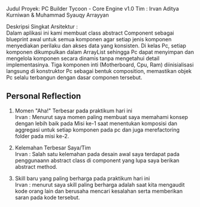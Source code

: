 Judul Proyek: PC Builder Tycoon - Core Engine v1.0
Tim : Irvan Aditya Kurniwan & Muhammad Syauqy Arrayyan

Deskripsi Singkat Arsitektur : <br>
Dalam aplikasi ini kami membuat class abstract Component sebagai blueprint awal untuk semua komponen agar setiap jenis komponen menyediakan perilaku dan akses data yang konsisten. Di kelas Pc, setiap komponen dikumpulkan dalam ArrayList sehingga Pc dapat menyimpan dan mengelola komponen secara dinamis tanpa mengetahui detail implementasinya. Tiga komponen inti (Motherboard, Cpu, Ram) diinisialisasi langsung di konstruktor Pc sebagai bentuk composition, memastikan objek Pc selalu terbangun dengan dasar componen tersebut.

## Personal Reflection
1. Momen "Aha!" Terbesar pada praktikum hari ini<br>
Irvan : Menurut saya momen paling membuat saya memahami konsep dengan lebih baik pada Misi ke-1 saat menentukan komposisi dan aggregasi untuk setiap komponen pada pc dan juga merefactoring folder pada misi ke-2.

2. Kelemahan Terbesar Saya/Tim <br>
Irvan : Salah satu kelemahan pada desain awal saya terdapat pada penggunaann abstract class di component yang lupa saya berikan abstract method. 

3. Skill baru yang paling berharga pada praktikum hari ini<br>
Irvan : menurut saya skill paling berharga adalah saat kita mengaudit kode orang lain dan berusaha mencari kesalahan serta memberikan saran pada kode tersebut.